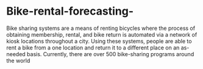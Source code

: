 # Bike-rental-forecasting-
Bike sharing systems are a means of renting bicycles where the process of obtaining membership, rental, and bike return is automated via a network of kiosk locations throughout a city. Using these systems, people are able to rent a bike from a one location and return it to a different place on an as-needed basis. Currently, there are over 500 bike-sharing programs around the world
